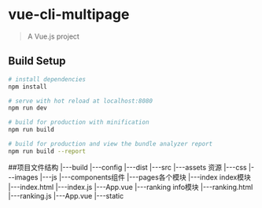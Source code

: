 # vue-cli-multipage

> A Vue.js project

## Build Setup

``` bash
# install dependencies
npm install

# serve with hot reload at localhost:8080
npm run dev

# build for production with minification
npm run build

# build for production and view the bundle analyzer report
npm run build --report
```
##项目文件结构
|---build
|---config
|---dist
|---src
    |---assets 资源
    		|---css
    		|---images
    		|---js
    |---components组件
    |---pages各个模块
      |---index    index模块
        |---index.html
        |---index.js
        |---App.vue
      |---ranking      info模块
        |---ranking.html
        |---ranking.js
        |---App.vue
|---static

